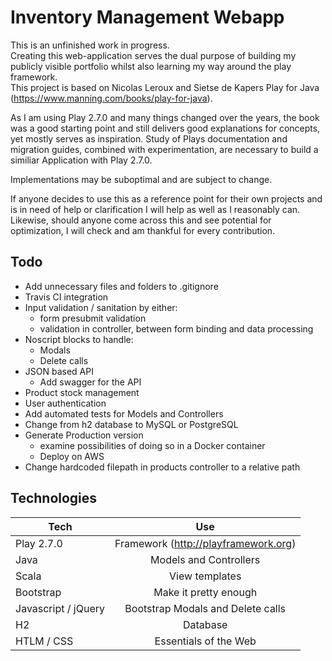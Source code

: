 # Inventory Management Webapp

This is an unfinished work in progress.  
Creating this web-application serves the dual purpose of building my publicly visible portfolio whilst also learning my way around the play framework.  
This project is based on Nicolas Leroux and Sietse de Kapers Play for Java (https://www.manning.com/books/play-for-java).
 
As I am using Play 2.7.0 and many things changed over the years, the book was a good starting point and still delivers good explanations for concepts,
yet mostly serves as inspiration. Study of Plays documentation and migration guides, combined with experimentation, 
are necessary to build a similiar Application with Play 2.7.0.


Implementations may be suboptimal and are subject to change.

If anyone decides to use this as a reference point for their own projects and is in need of help or clarification I will help as well as I reasonably can.  
Likewise, should anyone come across this and see potential for optimization, I will check and am thankful for every contribution.

## Todo
* Add unnecessary files and folders to .gitignore
* Travis CI integration 
* Input validation / sanitation by either:
    * form presubmit validation
    * validation in controller, between form binding and data processing
* Noscript blocks to handle:
    * Modals
    * Delete calls
* JSON based API
    * Add swagger for the API
* Product stock management
* User authentication
* Add automated tests for Models and Controllers
* Change from h2 database to MySQL or PostgreSQL
* Generate Production version
    * examine possibilities of doing so in a  Docker container
    * Deploy on AWS
* Change hardcoded filepath in products controller to a relative path

## Technologies
| Tech                  | Use                                   |
| --------------------- |:-------------------------------------:|
| Play 2.7.0            | Framework (http://playframework.org)  |
| Java                  | Models and Controllers                |
| Scala                 | View templates                        |
| Bootstrap             | Make it pretty enough                 |
| Javascript / jQuery   | Bootstrap Modals and Delete calls     |
| H2                    | Database                              |
| HTLM / CSS            | Essentials of the Web                 |

